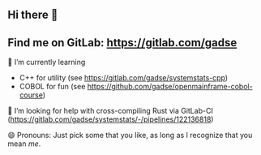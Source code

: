 ## Hi there 👋

## Find me on GitLab: https://gitlab.com/gadse

🌱 I’m currently learning
  - C++ for utility (see https://gitlab.com/gadse/systemstats-cpp)
  - COBOL for fun (see https://github.com/gadse/openmainframe-cobol-course)
  
🤔 I’m looking for help with cross-compiling Rust via GitLab-CI (https://gitlab.com/gadse/systemstats/-/pipelines/122136818)

😄 Pronouns: Just pick some that you like, as long as I recognize that you mean _me_.

<!--
**gadse/gadse** is a ✨ _special_ ✨ repository because its `README.md` (this file) appears on your GitHub profile.

Here are some ideas to get you started:

- 🔭 I’m currently working on ...
- 🌱 I’m currently learning ...
- 👯 I’m looking to collaborate on ...
- 🤔 I’m looking for help with ...
- 💬 Ask me about ...
- 📫 How to reach me: ...
- 😄 Pronouns: ...
- ⚡ Fun fact: ...
-->
